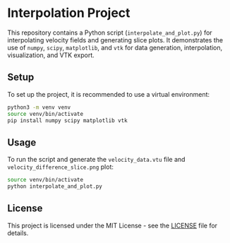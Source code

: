 # Interpolation Project

This repository contains a Python script (`interpolate_and_plot.py`) for interpolating velocity fields and generating slice plots. It demonstrates the use of `numpy`, `scipy`, `matplotlib`, and `vtk` for data generation, interpolation, visualization, and VTK export.

## Setup

To set up the project, it is recommended to use a virtual environment:

```bash
python3 -m venv venv
source venv/bin/activate
pip install numpy scipy matplotlib vtk
```

## Usage

To run the script and generate the `velocity_data.vtu` file and `velocity_difference_slice.png` plot:

```bash
source venv/bin/activate
python interpolate_and_plot.py
```

## License

This project is licensed under the MIT License - see the [LICENSE](LICENSE) file for details.